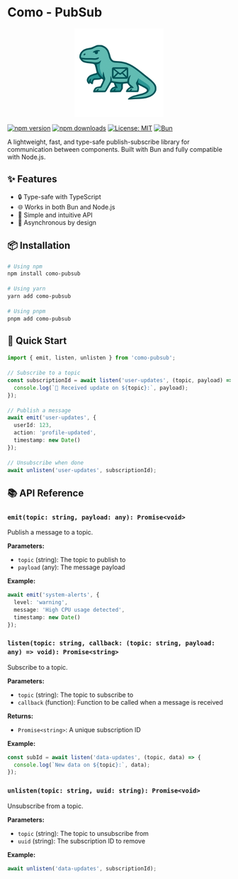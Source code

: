 # Como - PubSub
<div align="center">
  <img src="como.png" onerror="this.onerror=null; this.src='https://github.com/picolov/como-pubsub/blob/master/como.png'" alt="Como PubSub Logo" width="200" />
</div>

[![npm version](https://img.shields.io/npm/v/como-pubsub.svg?style=flat-square)](https://www.npmjs.com/package/como-pubsub)
[![npm downloads](https://img.shields.io/npm/dm/como-pubsub.svg?style=flat-square)](https://www.npmjs.com/package/como-pubsub)
[![License: MIT](https://img.shields.io/badge/License-MIT-yellow.svg?style=flat-square)](https://opensource.org/licenses/MIT)
[![Bun](https://img.shields.io/badge/Bun-1.0.0-blue?style=flat-square)](https://bun.sh)

A lightweight, fast, and type-safe publish-subscribe library for communication between components. Built with Bun and fully compatible with Node.js.

## ✨ Features

- 🔒 Type-safe with TypeScript
- 🌐 Works in both Bun and Node.js
- 🧩 Simple and intuitive API
- 🚀 Asynchronous by design

## 📦 Installation

```bash
# Using npm
npm install como-pubsub

# Using yarn
yarn add como-pubsub

# Using pnpm
pnpm add como-pubsub
```

## 🚀 Quick Start

```typescript
import { emit, listen, unlisten } from 'como-pubsub';

// Subscribe to a topic
const subscriptionId = await listen('user-updates', (topic, payload) => {
  console.log(`📨 Received update on ${topic}:`, payload);
});

// Publish a message
await emit('user-updates', { 
  userId: 123,
  action: 'profile-updated',
  timestamp: new Date()
});

// Unsubscribe when done
await unlisten('user-updates', subscriptionId);
```

## 📚 API Reference

### `emit(topic: string, payload: any): Promise<void>`

Publish a message to a topic.

**Parameters:**
- `topic` (string): The topic to publish to
- `payload` (any): The message payload

**Example:**
```typescript
await emit('system-alerts', {
  level: 'warning',
  message: 'High CPU usage detected',
  timestamp: new Date()
});
```

### `listen(topic: string, callback: (topic: string, payload: any) => void): Promise<string>`

Subscribe to a topic.

**Parameters:**
- `topic` (string): The topic to subscribe to
- `callback` (function): Function to be called when a message is received

**Returns:**
- `Promise<string>`: A unique subscription ID

**Example:**
```typescript
const subId = await listen('data-updates', (topic, data) => {
  console.log(`New data on ${topic}:`, data);
});
```

### `unlisten(topic: string, uuid: string): Promise<void>`

Unsubscribe from a topic.

**Parameters:**
- `topic` (string): The topic to unsubscribe from
- `uuid` (string): The subscription ID to remove

**Example:**
```typescript
await unlisten('data-updates', subscriptionId);
```
